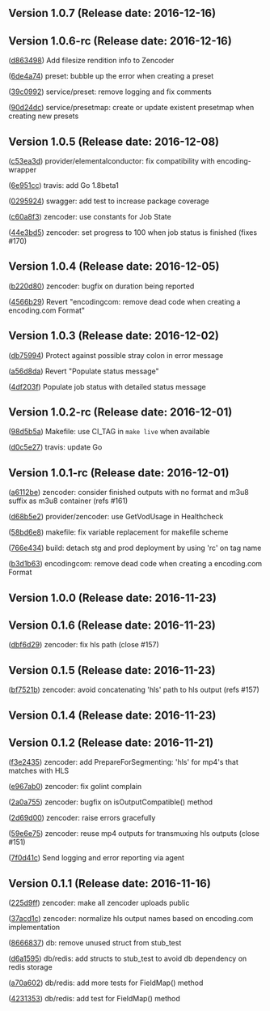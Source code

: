 ## Version 1.0.7 (Release date: 2016-12-16)



## Version 1.0.6-rc (Release date: 2016-12-16)

([d863498](https://github.com/nytimes//commit/d863498)) Add filesize rendition info to Zencoder 


([6de4a74](https://github.com/nytimes//commit/6de4a74)) preset: bubble up the error when creating a preset 

([39c0992](https://github.com/nytimes//commit/39c0992)) service/preset: remove logging and fix comments 

([90d24dc](https://github.com/nytimes//commit/90d24dc)) service/presetmap: create or update existent presetmap when creating new presets 




## Version 1.0.5 (Release date: 2016-12-08)
([c53ea3d](https://github.com/nytimes/video-transcoding-api/commit/c53ea3d)) provider/elementalconductor: fix compatibility with encoding-wrapper 

([6e951cc](https://github.com/nytimes/video-transcoding-api/commit/6e951cc)) travis: add Go 1.8beta1 

([0295924](https://github.com/nytimes/video-transcoding-api/commit/0295924)) swagger: add test to increase package coverage 


([c60a8f3](https://github.com/nytimes/video-transcoding-api/commit/c60a8f3)) zencoder: use constants for Job State 

([44e3bd5](https://github.com/nytimes/video-transcoding-api/commit/44e3bd5)) zencoder: set progress to 100 when job status is finished (fixes #170) 




## Version 1.0.4 (Release date: 2016-12-05)

([b220d80](https://github.com/nytimes/video-transcoding-api/commit/b220d80)) zencoder: bugfix on duration being reported 


([4566b29](https://github.com/nytimes/video-transcoding-api/commit/4566b29)) Revert "encodingcom: remove dead code when creating a encoding.com Format" 




## Version 1.0.3 (Release date: 2016-12-02)

([db75994](https://github.com/nytimes/video-transcoding-api/commit/db75994)) Protect against possible stray colon in error message 

([a56d8da](https://github.com/nytimes/video-transcoding-api/commit/a56d8da)) Revert "Populate status message" 


([4df203f](https://github.com/nytimes/video-transcoding-api/commit/4df203f)) Populate job status with detailed status message 




## Version 1.0.2-rc (Release date: 2016-12-01)
([98d5b5a](https://github.com/nytimes/video-transcoding-api/commit/98d5b5a)) Makefile: use CI_TAG in `make live` when available 

([d0c5e27](https://github.com/nytimes/video-transcoding-api/commit/d0c5e27)) travis: update Go 




## Version 1.0.1-rc (Release date: 2016-12-01)

([a6112be](https://github.com/nytimes/video-transcoding-api/commit/a6112be)) zencoder: consider finished outputs with no format and m3u8 suffix as m3u8 container (refs #161) 


([d68b5e2](https://github.com/nytimes/video-transcoding-api/commit/d68b5e2)) provider/zencoder: use GetVodUsage in Healthcheck 




([58bd6e8](https://github.com/nytimes/video-transcoding-api/commit/58bd6e8)) makefile: fix variable replacement for makefile scheme 

([766e434](https://github.com/nytimes/video-transcoding-api/commit/766e434)) build: detach stg and prod deployment by using 'rc' on tag name 

([b3d1b63](https://github.com/nytimes/video-transcoding-api/commit/b3d1b63)) encodingcom: remove dead code when creating a encoding.com Format 




## Version 1.0.0 (Release date: 2016-11-23)



## Version 0.1.6 (Release date: 2016-11-23)
([dbf6d29](https://github.com/nytimes/video-transcoding-api/commit/dbf6d29)) zencoder: fix hls path (close #157) 




## Version 0.1.5 (Release date: 2016-11-23)
([bf7521b](https://github.com/nytimes/video-transcoding-api/commit/bf7521b)) zencoder: avoid concatenating 'hls' path to hls output (refs #157) 





## Version 0.1.4 (Release date: 2016-11-23)




## Version 0.1.2 (Release date: 2016-11-21)

([f3e2435](https://github.com/nytimes/video-transcoding-api/commit/f3e2435)) zencoder: add PrepareForSegmenting: 'hls' for mp4's that matches with HLS 

([e967ab0](https://github.com/nytimes/video-transcoding-api/commit/e967ab0)) zencoder: fix golint complain 

([2a0a755](https://github.com/nytimes/video-transcoding-api/commit/2a0a755)) zencoder: bugfix on isOutputCompatible() method 

([2d69d00](https://github.com/nytimes/video-transcoding-api/commit/2d69d00)) zencoder: raise errors gracefully 

([59e6e75](https://github.com/nytimes/video-transcoding-api/commit/59e6e75)) zencoder: reuse mp4 outputs for transmuxing hls outputs (close #151) 


([7f0d41c](https://github.com/nytimes/video-transcoding-api/commit/7f0d41c)) Send logging and error reporting via agent 




## Version 0.1.1 (Release date: 2016-11-16)

([225d9ff](https://github.com/nytimes/video-transcoding-api/commit/225d9ff)) zencoder: make all zencoder uploads public 


([37acd1c](https://github.com/nytimes/video-transcoding-api/commit/37acd1c)) zencoder: normalize hls output names based on encoding.com implementation 


([8666837](https://github.com/nytimes/video-transcoding-api/commit/8666837)) db: remove unused struct from stub_test 

([d6a1595](https://github.com/nytimes/video-transcoding-api/commit/d6a1595)) db/redis: add structs to stub_test to avoid db dependency on redis storage 

([a70a602](https://github.com/nytimes/video-transcoding-api/commit/a70a602)) db/redis: add more tests for FieldMap() method 

([4231353](https://github.com/nytimes/video-transcoding-api/commit/4231353)) db/redis: add test for FieldMap() method 